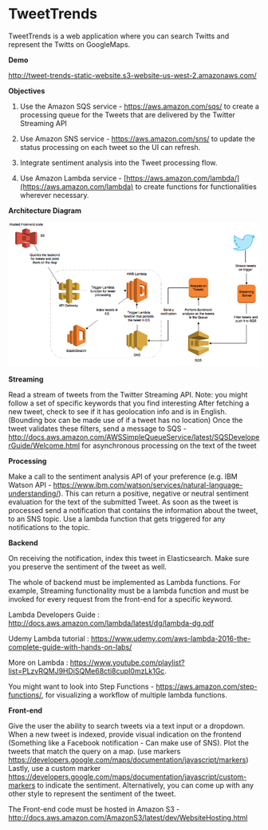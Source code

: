 # TweetTrends

TweetTrends is a web application where you can search Twitts and represent the Twitts on GoogleMaps.

**Demo**

http://tweet-trends-static-website.s3-website-us-west-2.amazonaws.com/

**Objectives**

1) Use the Amazon SQS service - <https://aws.amazon.com/sqs/> to create a processing queue for the Tweets that are delivered by the Twitter Streaming API

2) Use Amazon SNS service - <https://aws.amazon.com/sns/> to update the status processing on each tweet so the UI can refresh.

3) Integrate sentiment analysis into the Tweet processing flow.

4) Use Amazon Lambda service - [https://aws.amazon.com/lambda/](https://aws.amazon.com/lambda) to create functions for functionalities wherever necessary.

**Architecture Diagram**

![architecture](./architecture.png)


**Streaming**

Read a stream of tweets from the Twitter Streaming API. Note: you might follow a set of specific keywords that you find interesting
After fetching a new tweet, check to see if it has geolocation info and is in English. (Bounding box can be made use of if a tweet has no location)
Once the tweet validates these filters, send a message to SQS - <http://docs.aws.amazon.com/AWSSimpleQueueService/latest/SQSDeveloperGuide/Welcome.html> for asynchronous processing on the text of the tweet

**Processing**

Make a call to the sentiment analysis API of your preference (e.g. IBM Watson API - <https://www.ibm.com/watson/services/natural-language-understanding/>). This can return a positive, negative or neutral sentiment evaluation for the text of the submitted Tweet.
As soon as the tweet is processed send a notification that contains the information about the tweet, to an SNS topic. Use a lambda function that gets triggered for any notifications to the topic. 

**Backend**

On receiving the notification, index this tweet in Elasticsearch. Make sure you preserve the sentiment of the tweet as well.

The whole of backend must be implemented as Lambda functions. For example, 
Streaming functionality must be a lambda function and must be invoked for every request from the front-end for a specific keyword.

Lambda Developers Guide : <http://docs.aws.amazon.com/lambda/latest/dg/lambda-dg.pdf>

Udemy Lambda tutorial : <https://www.udemy.com/aws-lambda-2016-the-complete-guide-with-hands-on-labs/>

More on Lambda : <https://www.youtube.com/playlist?list=PLzvRQMJ9HDiSQMe68cti8cupI0mzLk1Gc>. 

You might want to look into Step Functions - <https://aws.amazon.com/step-functions/>, for visualizing a workflow of multiple lambda functions.

**Front-end**

Give the user the ability to search tweets via a text input or a dropdown.
When a new tweet is indexed, provide visual indication on the frontend (Something like a Facebook notification - Can make use of SNS). 
Plot the tweets that match the query on a map. (use markers <https://developers.google.com/maps/documentation/javascript/markers>)
Lastly, use a custom marker <https://developers.google.com/maps/documentation/javascript/custom-markers> to indicate the sentiment. Alternatively, you can come up with any other style to represent the sentiment of the tweet.

The Front-end code must be hosted in Amazon S3 - <http://docs.aws.amazon.com/AmazonS3/latest/dev/WebsiteHosting.html>